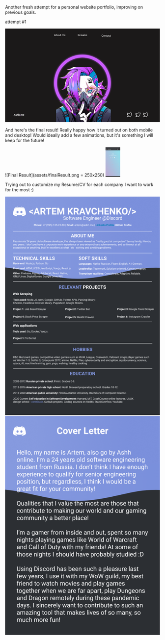 Another fresh attempt for a personal website portfolio, improving on previous goals.

attempt #1

![Rough design from Figma](assets/FigmaDesign.png)

And here's the final result! Really happy how it turned out on both mobile and desktop! Would ideally add a few animations, but it's something I will keep for the future!

![Final Result](assets/finalResult.png  = 250x250)
<img src="assets/finalResult.png" width="48">


Trying out to customize my Resume/CV for each company I want to work for the most :)

![Resume](assets/ResumeDiscord.png)
![CV](assets/CVDiscord.png)
